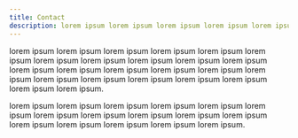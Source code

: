 ```yaml
--- 
title: Contact
description: lorem ipsum lorem ipsum lorem ipsum lorem ipsum lorem ipsum lorem ipsum lorem ipsum lorem ipsum
---
```


lorem ipsum lorem ipsum lorem ipsum lorem ipsum lorem ipsum lorem ipsum lorem ipsum lorem ipsum lorem ipsum lorem ipsum lorem ipsum lorem ipsum lorem ipsum lorem ipsum lorem ipsum lorem ipsum lorem ipsum lorem ipsum lorem ipsum lorem ipsum lorem ipsum lorem ipsum lorem ipsum lorem ipsum.

lorem ipsum lorem ipsum lorem ipsum lorem ipsum lorem ipsum lorem ipsum lorem ipsum lorem ipsum lorem ipsum lorem ipsum lorem ipsum lorem ipsum lorem ipsum lorem ipsum lorem ipsum lorem ipsum.




